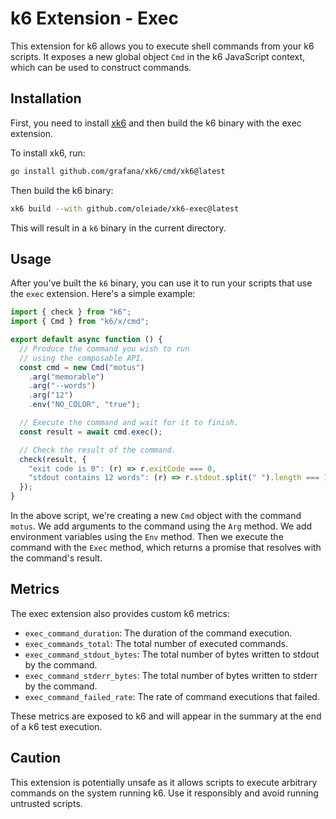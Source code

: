 # k6 Extension - Exec

This extension for k6 allows you to execute shell commands from your k6 scripts.
It exposes a new global object `Cmd` in the k6 JavaScript context, which can be used to construct commands.

## Installation

First, you need to install [xk6](https://github.com/k6io/xk6) and then build the k6 binary with the exec extension.

To install xk6, run:

```bash
go install github.com/grafana/xk6/cmd/xk6@latest
```

Then build the k6 binary:

```bash
xk6 build --with github.com/oleiade/xk6-exec@latest
```

This will result in a `k6` binary in the current directory.

## Usage

After you've built the `k6` binary, you can use it to run your scripts that use the `exec` extension. Here's a simple example:

```javascript
import { check } from "k6";
import { Cmd } from "k6/x/cmd";

export default async function () {
  // Produce the command you wish to run
  // using the composable API.
  const cmd = new Cmd("motus")
    .arg("memorable")
    .arg("--words")
    .arg("12")
    .env("NO_COLOR", "true");

  // Execute the command and wait for it to finish.
  const result = await cmd.exec();

  // Check the result of the command.
  check(result, {
    "exit code is 0": (r) => r.exitCode === 0,
    "stdout contains 12 words": (r) => r.stdout.split(" ").length === 12,
  });
}
```

In the above script, we're creating a new `Cmd` object with the command `motus`. We add arguments to the command using the `Arg` method. We add environment variables using the `Env` method. Then we execute the command with the `Exec` method, which returns a promise that resolves with the command's result.

## Metrics

The exec extension also provides custom k6 metrics:

- `exec_command_duration`: The duration of the command execution.
- `exec_commands_total`: The total number of executed commands.
- `exec_command_stdout_bytes`: The total number of bytes written to stdout by the command.
- `exec_command_stderr_bytes`: The total number of bytes written to stderr by the command.
- `exec_command_failed_rate`: The rate of command executions that failed.

These metrics are exposed to k6 and will appear in the summary at the end of a k6 test execution.

## Caution

This extension is potentially unsafe as it allows scripts to execute arbitrary commands on the system running k6. Use it responsibly and avoid running untrusted scripts.
